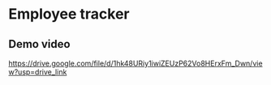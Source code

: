 # Employee tracker

## Demo video
https://drive.google.com/file/d/1hk48URiy1iwiZEUzP62Vo8HErxFm_Dwn/view?usp=drive_link
